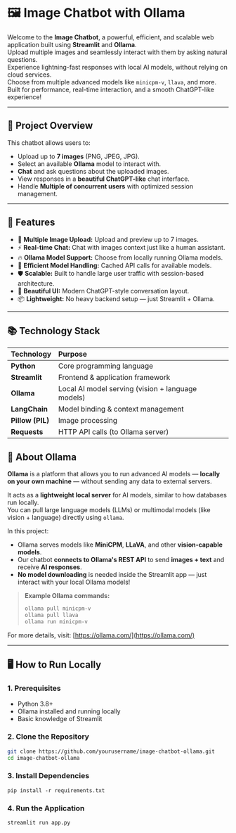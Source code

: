 # 🖼️ Image Chatbot with Ollama

Welcome to the **Image Chatbot**, a powerful, efficient, and scalable web application built using **Streamlit** and **Ollama**.  
Upload multiple images and seamlessly interact with them by asking natural questions.  
Experience lightning-fast responses with local AI models, without relying on cloud services.  
Choose from multiple advanced models like `minicpm-v`, `llava`, and more.  
Built for performance, real-time interaction, and a smooth ChatGPT-like experience!

---

## 📌 Project Overview

This chatbot allows users to:

- Upload up to **7 images** (PNG, JPEG, JPG).
- Select an available **Ollama** model to interact with.
- **Chat** and ask questions about the uploaded images.
- View responses in a **beautiful ChatGPT-like** chat interface.
- Handle **Multiple of concurrent users** with optimized session management.

---

## 🚀 Features

- 🎨 **Multiple Image Upload:** Upload and preview up to 7 images.
- ⚡ **Real-time Chat:** Chat with images context just like a human assistant.
- 🔥 **Ollama Model Support:** Choose from locally running Ollama models.
- 🧠 **Efficient Model Handling:** Cached API calls for available models.
- 🛡️ **Scalable:** Built to handle large user traffic with session-based architecture.
- 🎯 **Beautiful UI:** Modern ChatGPT-style conversation layout.
- 📦 **Lightweight:** No heavy backend setup — just Streamlit + Ollama.

---

## 📚 Technology Stack

| Technology      | Purpose |
|:----------------|:--------|
| **Python**       | Core programming language |
| **Streamlit**    | Frontend & application framework |
| **Ollama**       | Local AI model serving (vision + language models) |
| **LangChain**    | Model binding & context management |
| **Pillow (PIL)** | Image processing |
| **Requests**     | HTTP API calls (to Ollama server) |


## 📖 About Ollama

**Ollama** is a platform that allows you to run advanced AI models — **locally on your own machine** — without sending any data to external servers.

It acts as a **lightweight local server** for AI models, similar to how databases run locally.  
You can pull large language models (LLMs) or multimodal models (like vision + language) directly using `ollama`.

In this project:

- Ollama serves models like **MiniCPM**, **LLaVA**, and other **vision-capable models**.
- Our chatbot **connects to Ollama's REST API** to send **images + text** and receive **AI responses**.
- **No model downloading** is needed inside the Streamlit app — just interact with your local Ollama models!

> **Example Ollama commands:**
> ```bash
> ollama pull minicpm-v
> ollama pull llava
> ollama run minicpm-v
> ```

For more details, visit: [https://ollama.com/](https://ollama.com/)


---

## 🖥️ How to Run Locally

### 1. Prerequisites

- Python 3.8+
- Ollama installed and running locally
- Basic knowledge of Streamlit

### 2. Clone the Repository

```bash
git clone https://github.com/yourusername/image-chatbot-ollama.git
cd image-chatbot-ollama
```

### 3. Install Dependencies
```
pip install -r requirements.txt

```


### 4. Run the Application
```
streamlit run app.py

```